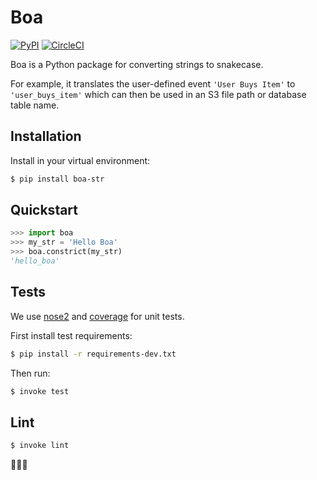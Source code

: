 # Boa

[![PyPI](https://img.shields.io/pypi/v/boa-str.svg)](https://pypi.python.org/pypi/boa-str) [![CircleCI](https://img.shields.io/circleci/project/github/astronomerio/boa.svg)](https://circleci.com/gh/astronomerio/boa)

Boa is a Python package for converting strings to snakecase.

For example, it translates the user-defined event `'User Buys Item'` to `'user_buys_item'` which can then be used in an S3 file path or database table name.

## Installation

Install in your virtual environment:

```bash
$ pip install boa-str
```

## Quickstart

```python
>>> import boa
>>> my_str = 'Hello Boa'
>>> boa.constrict(my_str)
'hello_boa'

```

## Tests

We use [nose2][nose2-pypi] and [coverage][coverage-pypi] for unit tests.

First install test requirements:

```bash
$ pip install -r requirements-dev.txt
```

Then run:

```bash
$ invoke test
```

## Lint

```bash
$ invoke lint
```

🐍️🐍️🐍️

[coverage-pypi]: https://pypi.python.org/pypi/coverage
[nose2-pypi]: https://pypi.python.org/pypi/nose2
